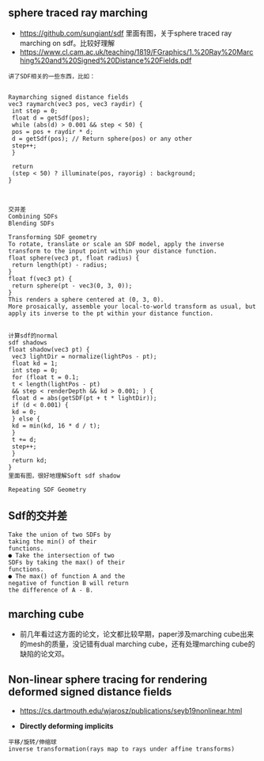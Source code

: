 ## sphere traced ray marching 
- https://github.com/sungiant/sdf 里面有图，关于sphere traced ray marching on sdf。比较好理解
- https://www.cl.cam.ac.uk/teaching/1819/FGraphics/1.%20Ray%20Marching%20and%20Signed%20Distance%20Fields.pdf
```
讲了SDF相关的一些东西，比如：


Raymarching signed distance fields
vec3 raymarch(vec3 pos, vec3 raydir) {
 int step = 0;
 float d = getSdf(pos);
 while (abs(d) > 0.001 && step < 50) {
 pos = pos + raydir * d;
 d = getSdf(pos); // Return sphere(pos) or any other
 step++;
 }

 return
 (step < 50) ? illuminate(pos, rayorig) : background;
}



交并差
Combining SDFs
Blending SDFs

Transforming SDF geometry
To rotate, translate or scale an SDF model, apply the inverse transform to the input point within your distance function.
float sphere(vec3 pt, float radius) {
 return length(pt) - radius;
}
float f(vec3 pt) {
 return sphere(pt - vec3(0, 3, 0));
}
This renders a sphere centered at (0, 3, 0).
More prosaically, assemble your local-to-world transform as usual, but apply its inverse to the pt within your distance function.


计算sdf的normal
sdf shadows
float shadow(vec3 pt) {
 vec3 lightDir = normalize(lightPos - pt);
 float kd = 1;
 int step = 0;
 for (float t = 0.1;
 t < length(lightPos - pt)
 && step < renderDepth && kd > 0.001; ) {
 float d = abs(getSDF(pt + t * lightDir));
 if (d < 0.001) {
 kd = 0;
 } else {
 kd = min(kd, 16 * d / t);
 }
 t += d;
 step++;
 }
 return kd;
}
里面有图，很好地理解Soft sdf shadow

Repeating SDF Geometry

```
## Sdf的交并差
```
Take the union of two SDFs by
taking the min() of their
functions.
● Take the intersection of two
SDFs by taking the max() of their
functions.
● The max() of function A and the
negative of function B will return
the difference of A - B.

```
## marching cube
- 前几年看过这方面的论文，论文都比较早期，paper涉及marching cube出来的mesh的质量，没记错有dual marching cube，还有处理marching cube的缺陷的论文邓。
## Non-linear sphere tracing for rendering deformed signed distance fields
- https://cs.dartmouth.edu/wjarosz/publications/seyb19nonlinear.html

- **Directly deforming implicits**
```
平移/旋转/伸缩球
inverse transformation(rays map to rays under affine transforms)











```
